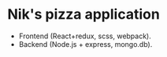 # Nik's pizza application

  - Frontend (React+redux, scss, webpack). 
  - Backend (Node.js + express, mongo.db).

